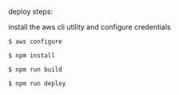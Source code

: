 deploy steps:

install the aws cli utility and configure credentials

`$ aws configure`

`$ npm install`

`$ npm run build`

`$ npm run deploy`
